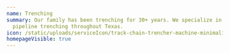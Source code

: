 ```yaml
---
name: Trenching
summary: Our family has been trenching for 30+ years. We specialize in rock and
  pipeline trenching throughout Texas.
icon: /static/uploads/serviceIcon/track-chain-trencher-machine-minimalistic-600w-1011335059.jpg
homepageVisible: true
---
```

